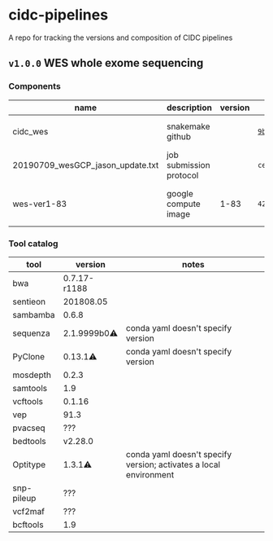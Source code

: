# cidc-pipelines
A repo for tracking the versions and composition of CIDC pipelines

## `v1.0.0` WES whole exome sequencing

### Components

| name     | description      | version | hash    | label                 |
|----------|------------------|---------|---------|-----------------------|
| cidc_wes | snakemake github |         | [`9b26a3d`](https://github.com/CIMAC-CIDC/cidc-wes/commit/9b26a3d063716eb176a40a23ef5213edd3a7a785) | commit from 6/12/2019 |
| 20190709_wesGCP_jason_update.txt | job submission protocol | | `ce44437cb14f38aadabc53838ed45fa3` | md5 checksum of text file |
| wes-ver1-83 | google compute image | 1-83 | `42WmSpB8rSM=` | label fingerprint of the image |

### Tool catalog

| tool     | version      | notes   |
|----------|--------------|---------|
| bwa      | 0.7.17-r1188 |         |
| sentieon | 201808.05    |         |
| sambamba | 0.6.8        |         |
| sequenza | 2.1.9999b0⚠    | conda yaml doesn't specify version  |
| PyClone  | 0.13.1⚠    | conda yaml doesn't specify version |
| mosdepth |  0.2.3       |         |
| samtools | 1.9          |         |
| vcftools | 0.1.16       |         |
| vep      | 91.3         |         |
| pvacseq  | ???     |         |
| bedtools | v2.28.0      |         |
| Optitype | 1.3.1⚠    | conda yaml doesn't specify version; activates a local environment |
| snp-pileup | ???   |         |
| vcf2maf | ??? |  |
| bcftools | 1.9     |         |
